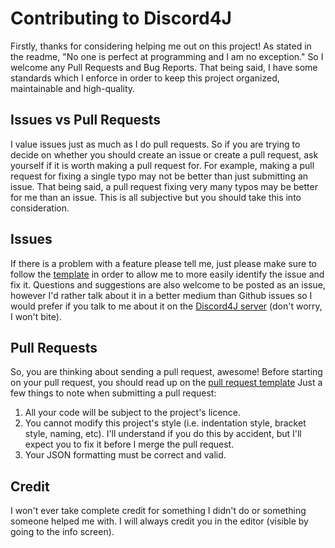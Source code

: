 # Contributing to Discord4J
Firstly, thanks for considering helping me out on this project! As stated in the readme, "No one is perfect at 
programming and I am no exception." So I welcome any Pull Requests and Bug Reports. That being said, I have some 
standards which I enforce in order to keep this project organized, maintainable and high-quality. 

## Issues vs Pull Requests
I value issues just as much as I do pull requests. So if you are trying to decide on whether you should create an issue 
or create a pull request, ask yourself if it is worth making a pull request for. For example, making a pull request for 
fixing a single typo may not be better than just submitting an issue. That being said, a pull request fixing very many 
typos may be better for me than an issue. This is all subjective but you should take this into consideration.

## Issues
If there is a problem with a feature please tell me, just please make sure to follow the [template](ISSUE_TEMPLATE.md)
in order to allow me to more easily identify the issue and fix it. Questions and suggestions are also welcome to be
posted as an issue, however I'd rather talk about it in a better medium than Github issues so I would prefer if you talk
to me about it on the [Discord4J server](https://discord.gg/NxGAeCY) (don't worry, I won't bite).

## Pull Requests
So, you are thinking about sending a pull request, awesome! Before starting on your pull request, you should read up on
the [pull request template](PULL_REQUEST_TEMPLATE.md) Just a few things to note when submitting a pull 
request:

1. All your code will be subject to the project's licence.
2. You cannot modify this project's style (i.e. indentation style, bracket style, naming, etc). I'll understand if you
do this by accident, but I'll expect you to fix it before I merge the pull request.
3. Your JSON formatting must be correct and valid.

## Credit
I won't ever take complete credit for something I didn't do or something someone helped me with. I will always credit you in the editor (visible by going to the info screen).
